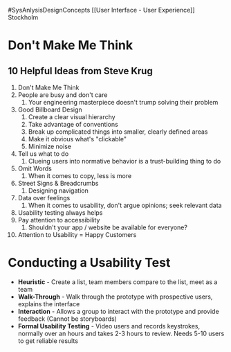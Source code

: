 #SysAnlysisDesignConcepts [[User Interface - User Experience]]
Stockholm
# Don't Make Me Think
## 10 Helpful Ideas from Steve Krug
1. Don't Make Me Think
2. People are busy and don't care
	1. Your engineering masterpiece doesn't trump solving their problem
3. Good Billboard Design
	1. Create a clear visual hierarchy
	2. Take advantage of conventions
	3. Break up complicated things into smaller, clearly defined areas
	4. Make it obvious what's "clickable"
	5. Minimize noise
4. Tell us what to do
	1. Clueing users into normative behavior is a trust-building thing to do
5. Omit Words
	1. When it comes to copy, less is more
6. Street Signs & Breadcrumbs
	1. Designing navigation
7. Data over feelings
	1. When it comes to usability, don't argue opinions; seek relevant data
8. Usability testing always helps
9. Pay attention to accessibility
	1. Shouldn't your app / website be available for everyone?
10. Attention to Usability = Happy Customers

# Conducting a Usability Test
- **Heuristic** - Create a list, team members compare to the list, meet as a team
- **Walk-Through** - Walk through the prototype with prospective users, explains the interface
- **Interaction** - Allows a group to interact with the prototype and provide feedback (Cannot be storyboards)
- **Formal Usability Testing** - Video users and records keystrokes, normally over an hours and takes 2-3 hours to review. Needs 5-10 users to get reliable results